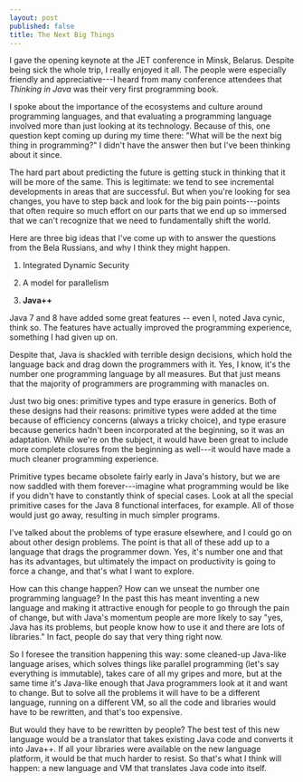 ```yaml
---
layout: post
published: false
title: The Next Big Things
---
```


I gave the opening keynote at the JET conference in Minsk, Belarus. Despite
being sick the whole trip, I really enjoyed it all. The people were
especially friendly and appreciative---I heard from many conference
attendees that *Thinking in Java* was their very first programming book.

I spoke about the importance of the ecosystems and culture around
programming languages, and that evaluating a programming language involved
more than just looking at its technology. Because of this, one question
kept coming up during my time there: "What will be the next big thing in
programming?" I didn't have the answer then but I've been thinking about
it since.

The hard part about predicting the future is getting stuck in thinking that
it will be more of the same. This is legitimate: we tend to see incremental
developments in areas that are successful. But when you're looking for sea
changes, you have to step back and look for the big pain points---points
that often require so much effort on our parts that we end up so immersed
that we can't recognize that we need to fundamentally shift the world.

Here are three big ideas that I've come up with to answer the questions
from the Bela Russians, and why I think they might happen.

1. Integrated Dynamic Security

2. A model for parallelism

3. **Java++**

Java 7 and 8 have added some great features -- even I, noted Java cynic,
think so. The features have actually improved the programming experience,
something I had given up on.

Despite that, Java is shackled with terrible design decisions, which hold
the language back and drag down the programmers with it. Yes, I know, it's
the number one programming language by all measures. But that just means
that the majority of programmers are programming with manacles on.

Just two big ones: primitive types and type erasure in generics. Both of
these designs had their reasons: primitive types were added at the time
because of efficiency concerns (always a tricky choice), and type erasure
because generics hadn't been incorporated at the beginning, so it was
an adaptation. While we're on the subject, it would have been great to
include more complete closures from the beginning as well---it would have
made a much cleaner programming experience.

Primitive types became obsolete fairly early in Java's history, but we are
now saddled with them forever---imagine what programming would be like if
you didn't have to constantly think of special cases. Look at all the
special primitive cases for the Java 8 functional interfaces, for example.
All of those would just go away, resulting in much simpler programs.

I've talked about the problems of type erasure elsewhere, and I could go
on about other design problems. The point is that all of these add up to
a language that drags the programmer down. Yes, it's number one and that
has its advantages, but ultimately the impact on productivity is going to
force a change, and that's what I want to explore.

How can this change happen? How can we unseat the number one programming
language? In the past this has meant inventing a new language and making
it attractive enough for people to go through the pain of change, but
with Java's momentum people are more likely to say "yes, Java has its
problems, but people know how to use it and there are lots of libraries."
In fact, people do say that very thing right now.

So I foresee the transition happening this way: some cleaned-up Java-like
language arises, which solves things like parallel programming (let's say
everything is immutable), takes care of all my gripes and more, but at the
same time it's Java-like enough that Java programmers look at it and want
to change. But to solve all the problems it will have to be a different
language, running on a different VM, so all the code and libraries would
have to be rewritten, and that's too expensive.

But would they have to be rewritten by people? The best test of this new
language would be a translator that takes existing Java code and converts
it into Java++. If all your libraries were available on the new language
platform, it would be that much harder to resist. So that's what I think
will happen: a new language and VM that translates Java code into itself.
